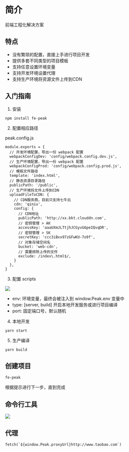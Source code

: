# 简介

前端工程化解决方案

## 特点

- 没有繁琐的配置，直接上手进行项目开发
- 提供多套不同类型的项目模板
- 支持任意设置环境变量
- 支持开发环境设置代理
- 支持生产环境将资源文件上传到CDN

## 入门指南

1. 安装

```
npm install fe-peak
```

2. 配置相应路径

peak.config.js
```
module.exports = {
  // 开发环境配置，导出一份 webpack 配置
  webpackConfigDev: 'config/webpack.config.dev.js',
  // 生产环境配置，导出一份 webpack 配置
  webpackConfigProd: 'config/webpack.config.prod.js',
  // 模板文件路径
  template: 'index.html',
  // 静态资源目录路径
  publicPath: '/public',
  // 生产环境将文件上传到CDN
  uploadFileToCDN: {
    // CDN服务商，目前只支持七牛云
    cdn: 'qiniu',
    config: {
      // CDN地址
      publicPath: 'http://xx.bkt.clouddn.com',
      // 密钥管理 > AK
      accessKey: 'aaaUXmJLTtjhJCGyvG6peIQvqDR',
      // 密钥管理 > SK
      secretKey: 'ccc3iBxx97zGFwKU-7o9f',
      // 对象存储空间名
      bucket: 'web-cdn',
      // 需要排除上传的文件
      exclude: /index\.html$/,
    }
  },
}
```

3. 配置 scripts

![](https://image-static.segmentfault.com/166/992/166992228-5cac6048ac4c3_articlex)

- env: 环境变量，最终会被注入到 window.Peak.env 变量中
- type: [server, build] 开启本地开发服务或进行项目编译
- port: 固定端口号，默认随机

4. 本地开发

```
yarn start
```

5. 生产编译

```
yarn build
```

## 创建项目

```
fe-peak
```

根据提示进行下一步，直到完成

## 命令行工具

![](https://image-static.segmentfault.com/362/816/3628166686-5cbc32c8d777f_articlex)

## 代理

```
fetch(`${window.Peak.proxyUrl}http://www.taobao.com`)
```
